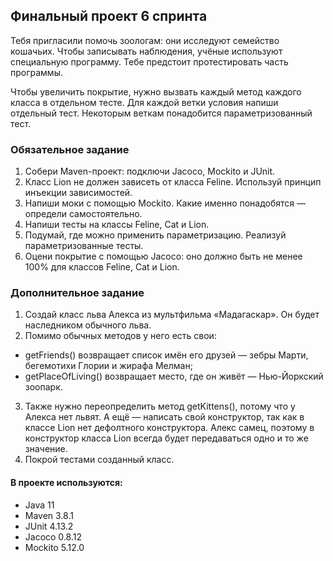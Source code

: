 ## Финальный проект 6 спринта

Тебя пригласили помочь зоологам: они исследуют семейство кошачьих. Чтобы записывать наблюдения, учёные используют специальную программу. Тебе предстоит протестировать часть программы. 

Чтобы увеличить покрытие, нужно вызвать каждый метод каждого класса в отдельном тесте. Для каждой ветки условия напиши отдельный тест. Некоторым веткам понадобится параметризованный тест.

### Обязательное задание
1. Собери Maven-проект: подключи Jacoco, Mockito и JUnit.
2. Класс Lion не должен зависеть от класса Feline. Используй принцип инъекции зависимостей.
3. Напиши моки с помощью Mockito. Какие именно понадобятся — определи самостоятельно.
4. Напиши тесты на классы Feline, Cat и Lion.
5. Подумай, где можно применить параметризацию. Реализуй параметризованные тесты.
6. Оцени покрытие с помощью Jacoco: оно должно быть не менее 100% для классов Feline, Cat и Lion.

### Дополнительное задание
1. Создай класс льва Алекса из мультфильма «Мадагаскар». Он будет наследником обычного льва.
2. Помимо обычных методов у него есть свои:
* getFriends() возвращает список имён его друзей — зебры Марти, бегемотихи Глории и жирафа Мелман;
* getPlaceOfLiving() возвращает место, где он живёт — Нью-Йоркский зоопарк.
3. Также нужно переопределить метод getKittens(), потому что у Алекса нет львят. А ещё — написать свой конструктор, так как в классе Lion нет дефолтного конструктора. Алекс самец, поэтому в конструктор класса Lion всегда будет передаваться одно и то же значение. 
4. Покрой тестами созданный класс.

#### В проекте используются: 
* Java 11
* Maven 3.8.1
* JUnit 4.13.2
* Jacoco 0.8.12
* Mockito 5.12.0
